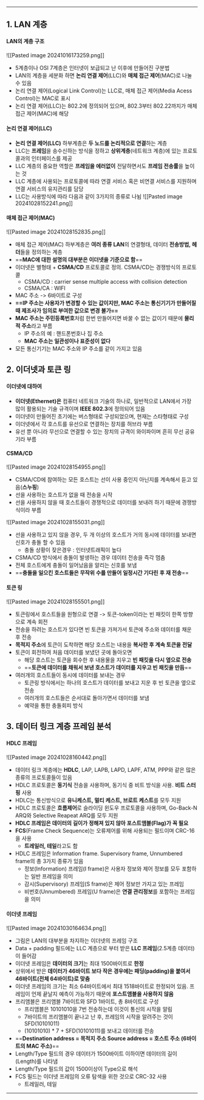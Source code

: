 
---
## 1. LAN 계층
#### LAN의 계층 구조
![[Pasted image 20241016173259.png]]
- 5계층이나 OSI 7계층은 인터넷이 보급되고 난 이후에 만들어진 구분법
- LAN의 계층을 세분화 하면 **논리 연결 제어**(LLC)와 **매체 접근 제어**(MAC)로 나눌 수 있음
- 논리 연결 제어(Logical Link Control)는 LLC로, 매체 접근 제어(Media Acess Control)는 MAC로 표시
- 논리 연결 제어(LLC)는 802.2에 정의되어 있으며, 802.3부터 802.22까지가 매체 접근 제어(MAC)에 해당

#### 논리 연결 제어(LLC)
- **논리 연결 제어(LLC)** 하부계층은 **두 노드를 논리적으로 연결**하는 계층
- LLC는 **프레임**을 송수신하는 방식을 정하고 **상위계층**(네트워크 계층)에 있는 프로토콜과의 인터페이스를 제공
- LLC 계층의 중요한 역할은 **프레임을 에러없이** 전달하면서도 **프레임 전송률**을 높이는 것
- LLC 계층에 사용되는 프로토콜에 따라 연결 서비스 혹은 비연결 서비스를 지원하며 연결 서비스의 유지관리를 담당
- LLC는 사용방식에 따라 다음과 같이 3가지의 종류로 나뉨
	![[Pasted image 20241028152241.png]]

#### 매체 접근 제어(MAC)
![[Pasted image 20241028152835.png]]
- 매체 접근 제어(MAC) 하부계층은 **여러 종류 LAN**의 연결형태, 데이터 **전송방법, 헤더**들을 정의하는 계층
- ==**MAC에 대한 설명의 대부분은 이더넷을 기준으로 함**==
- 이더넷은 별형태 + **CSMA/CD** 프로토콜로 정의. CSMA/CD는 경쟁방식의 프로토콜
	- CSMA/CD : carrier sense multiple access with collision detection
	- CSMA/CA : WIFI
- MAC 주소 -> 6바이트로 구성
- **==IP 주소는 사용자가 변경할 수 있는 값이지만, MAC 주소는 통신기기가 만들어질 때 제조사가 임의로 부여한 값으로 변경 불가==**
- **MAC 주소는 주민등록번호**처럼 한번 만들어지면 바꿀 수 없는 값이기 때문에 **물리적 주소**라고 부름
	- IP 주소의 예 : 핸드폰번호나 집 주소 
	- **MAC 주소는 일관성이나 표준성이 없다**
- 모든 통신기기는 MAC 주소와 IP 주소를 같이 가지고 있음

## 2. 이더넷과 토큰 링
#### 이더넷에 대하여
- **이더넷(Ethernet)은** 컴퓨터 네트워크 기술의 하나로, 일반적으로 LAN에서 가장 많이 활용되는 기술 규격이며 **IEEE 802.3**에 정의되어 있음
- 이더넷이 만들어진 초기에는 버스형태로 구성되었으며, 현재는 스타형태로 구성
- 이더넷에서 각 호스트를 유선으로 연결하는 장치를 허브라 부름
- 유선 뿐 아니라 무선으로 연결할 수 있는 장치의 규격이 와이파이며 흔히 무선 공유기라 부름

####  CSMA/CD
![[Pasted image 20241028154955.png]]
- CSMA/CD에 참여하는 모든 호스트는 선이 사용 중인지 아닌지를 계속해서 듣고 있음(**스누핑**) 
- 선을 사용하는 호스트가 없을 때 전송을 시작
- 선을 사용하지 않을 때 호스트들이 경쟁적으로 데이터를 보내려 하기 때문에 경쟁방식이라 부름

![[Pasted image 20241028155031.png]]
- 선을 사용하고 있지 않을 경우, 두 개 이상의 호스트가 거의 동시에 데이터를 보내면 신호가 충돌 할 수 있음
	- 충돌 상황이 잦은경우 : 인터넷트래픽이 높다
- CSMA/CD 방식에서 충돌이 발생하는 경우 데이터 전송을 즉각 멈춤
- 전체 호스트에게 충돌이 일어났음을 알리는 신호를 보냄
- ==**충돌을 일으킨 호스트들은 무작위 수를 만들어 일정시간 기다린 후 재 전송**==

#### 토큰 링
![[Pasted image 20241028155501.png]]
- 토큰링에서 호스트들을 원형으로 연결 -> 토큰-token이라는 빈 패킷이 한쪽 방향으로 계속 회전
- 전송을 하려는 호스트가 있다면 빈 토큰을 가져가서 토큰에 주소와 데이터를 채운 후 전송
- **목적지 주소**에 토큰이 도착하면 해당 호스트는 내용을 **복사한 후 계속 토큰을 전달**
- 토큰이 회전하여 처음 데이터를 보냈던 곳에 돌아오면 
	-  해당 호스트는 토큰을 회수한 후 내용물을 지우고 **빈 패킷을 다시 옆으로 전송** 
	-  ==**토큰에 데이터를 채워서 보낸 호스트가 데이터를 지우고 빈 패킷을 만듬**==
- 여러개의 호스트들이 동시에 데이터를 보내는 경우 
	-  토큰링 방식에서는 하나의 호스트가 데이터를 보내고 지운 후 빈 토큰을 옆으로 전송 
	-  여러개의 호스트들은 순서대로 돌아가면서 데이터를 보냄 
	-  예약을 통한 충돌회피 방식

## 3. 데이터 링크 계층 프레임 분석
#### HDLC 프레임
![[Pasted image 20241028160442.png]]
- 데이터 링크 계층에는 **HDLC**, LAP, LAPB, LAPD, LAPF, ATM, PPP와 같은 많은 종류의 프로토콜들이 있음
- HDLC 프로토콜은 **동기식** 전송을 사용하며, 동기식 중 비트 방식을 사용. **비트 스터핑** 사용
- HDLC는 통신방식으로 **유니케스트, 멀티 케스트, 브로트 케스트**를 모두 지원
- HDLC 프로토콜은 **흐름제어**로 슬라이딩 윈도우 프로토콜을 사용하며, Go-Back-N ARQ와 Selective Reapeat ARQ를 모두 지원
- **HDLC 프레임은 데이터의 길이가 정해져 있지 않아 포스트앰블(Flag)가 꼭 필요**
- **FCS**(Frame Check Sequence)는 오류제어를 위해 사용되는 필드이며 CRC-16을 사용
	- **트레일러, 테일**라고도 함
- HDLC 프레임은 Information frame. Supervisory frame, Unnumbered frame의 총 3가지 종류가 있음
	- 정보(Information) 프레임(I frame)은 사용자 정보와 제어 정보를 모두 포함하는 일반 프레임을 의미
	- 감시(Supervisory) 프레임(S frame)은 제어 정보만 가지고 있는 프레임
	- 비번호(Unnumbered) 프레임(U frame)은 **연결 관리정보**를 포함하는 프레임을 의미

#### 이더넷 프레임
![[Pasted image 20241030164634.png]]
- 그림은 LAN의 대부분을 차지하는 이더넷의 프레임 구조
- Data + padding 필드에는 LLC 계층으로 부터 받은 **LLC 프레임**(2.5계층 데이터)이 들어감
- 이더넷 프레임은 **데이터의 크기**는 최대 1500바이트로 **한정**
- 상위에서 받은 **데이터가 46바이트 보다 작은 경우에는 패딩(padding)을 붙여서 46바이트(전체 64바이트)로 맞춤**
- 이더넷 프레임의 크기는 최소 64바이트에서 최대 1518바이트로 한정되어 있음. 프레임이 언제 끝날지 예측이 가능하기 때문에 **포스트앰블을 사용하지 않음**
- 프리앰블은 프리앰블 7바이트와 SFD 1바이트, 총 8바이트로 구성
	- 프리앰블은 10101010을 7번 전송하는데 이것이 통신의 시작을 알림
	- 7바이트의 프리앰블이 끝나고 난 후, 프레임의 시작을 알려주는 것이 SFD(10101011)
	- (10101010) * 7 + SFD(10101011)를 보내고 데이터를 전송
- ==**Destination address = 목적지 주소 Source address = 호스트 주소 (6바이트의 MAC 주소)**==
- Length/Type 필드의 경우 데이터가 1500바이트 이하이면 데이터의 길이(Length)를 나타냄
- Length/Type 필드의 값이 1500이상이 Type으로 해석
- FCS 필드는 이더넷 프레임의 오류 탐색을 위한 것으로 CRC-32 사용
	- 트레일러, 테일

---
